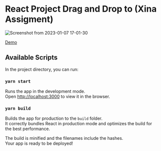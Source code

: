 # React Project Drag and Drop to (Xina Assigment) 


![Screenshot from 2023-01-07 17-01-30](https://user-images.githubusercontent.com/31156267/211173305-d812fd84-e8df-4c01-af62-4f67cbccc84e.png)


[Demo](https://digram.netlify.app/)


## Available Scripts

In the project directory, you can run:

### `yarn start`

Runs the app in the development mode.\
Open [http://localhost:3000](http://localhost:3000) to view it in the browser.

### `yarn build`

Builds the app for production to the `build` folder.\
It correctly bundles React in production mode and optimizes the build for the best performance.

The build is minified and the filenames include the hashes.\
Your app is ready to be deployed!




